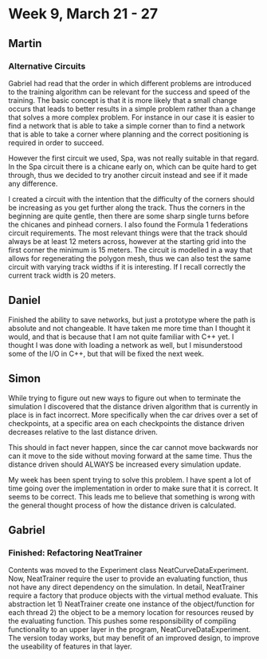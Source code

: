 # Week 9, March 21 - 27


## Martin

### Alternative Circuits
Gabriel had read that the order in which different problems are introduced to the training algorithm can be relevant for the success and speed of the training. The basic concept is that it is more likely that a small change occurs that leads to better results in a simple problem rather than a change that solves a more complex problem. For instance in our case it is easier to find a network that is able to take a simple corner than to find a network that is able to take a corner where planning and the correct positioning is required in order to succeed. 

However the first circuit we used, Spa, was not really suitable in that regard. In the Spa circuit there is a chicane early on, which can be quite hard to get through, thus we decided to try another circuit instead and see if it made any difference. 

I created a circuit with the intention that the difficulty of the corners should be increasing as you get further along the track. Thus the corners in the beginning are quite gentle, then there are some sharp single turns before the chicanes and pinhead corners. I also found the Formula 1 federations circuit requirements. The most relevant things were that the track should always be at least 12 meters across, however at the starting grid into the first corner the minimum is 15 meters. The circuit is modelled in a way that allows for regenerating the polygon mesh, thus we can also test the same circuit with varying track widths if it is interesting. If I recall correctly the current track width is 20 meters. 


## Daniel 
Finished the ability to save networks, but just a prototype where the path is absolute and not changeable. It have taken me more time than I thought it would, and that is because that I am not quite familiar with C++ yet. I thought I was done with loading a network as well, but I misunderstood some of the I/O in C++, but that will be fixed the next week.

## Simon
While trying to figure out new ways to figure out when to terminate the simulation I discovered that the distance driven algorithm that is currently in place is in fact incorrect. More specifically when the car drives over a set of checkpoints, at a specific area on each checkpoints the distance driven decreases relative to the last distance driven.

This should in fact never happen, since the car cannot move backwards nor can it move to the side without moving forward at the same time. Thus the distance driven should ALWAYS be increased every simulation update.

My week has been spent trying to solve this problem. I have spent a lot of time going over the implementation in order to make sure that it is correct. It seems to be correct. This leads me to believe that something is wrong with the general thought process of how the distance driven is calculated.


## Gabriel

### Finished: Refactoring NeatTrainer
Contents was moved to the Experiment class NeatCurveDataExperiment.
Now, NeatTrainer require the user to provide an evaluating function, thus not have any direct dependency on the simulation. In detail, NeatTrainer require a factory that produce objects with the virtual method evaluate. This abstraction let 1) NeatTrainer create one instance of the object/function for each thread 2) the object to be a memory location for resources reused by the evaluating function.
This pushes some responsibility of compiling functionality to an upper layer in the program, NeatCurveDataExperiment. The version today works, but may benefit of an improved design, to improve the useability of features in that layer.
